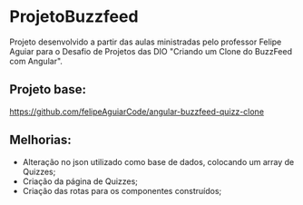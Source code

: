 # ProjetoBuzzfeed

Projeto desenvolvido a partir das aulas ministradas pelo professor Felipe Aguiar para o Desafio de Projetos das DIO "Criando um Clone do BuzzFeed com Angular".

## Projeto base: 
https://github.com/felipeAguiarCode/angular-buzzfeed-quizz-clone

## Melhorias:
- Alteração no json utilizado como base de dados, colocando um array de Quizzes;
- Criação da página de Quizzes;
- Criação das rotas para os componentes construídos;
